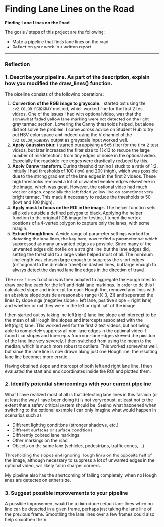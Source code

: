 # **Finding Lane Lines on the Road** 

**Finding Lane Lines on the Road**

The goals / steps of this project are the following:
* Make a pipeline that finds lane lines on the road
* Reflect on your work in a written report

---

### Reflection

### 1. Describe your pipeline. As part of the description, explain how you modified the draw_lines() function.

The pipeline consists of the following operations:

 1. **Convertion of the RGB image to grayscale.** I started out using the `cv2.COLOR_RGB2GRAY` method, which worked fine for the first 2 test videos. One of the issues I had with optional video, was that the somewhat faded yellow lane marking were not detected on the light gray tarmac section. Lowering the Canny thresholds helped, but alone did not solve the problem. I came across advice on Student Hub to try out HSV color space and indeed using the V-channel of the `cv2.COLOR_RGB2HSV` output as grayscale input worked well.
 2. **Apply Gaussian blur.** I started out applying a 5x5 filter for the first 2 test videos, but later increased the filter size to 13x13 to reduce the large number of misdetections from tiny edges or noise in the optional video. Especially the roadside tree edges were drastically reduced by this.
 3. **Apply Canny transform.** During threshold tuning I stuck to a ratio of 1:2. Initially I had thresholds of 100 (low) and 200 (high), which was possible due to the strong gradient of the lane edges in the first 2 videos. These high thresholds removed a lot of unwanted weaker edges elsewhere in the image, which was great. However, the optional video had much weaker edges, especially the left faded yellow line on sometimes very bright tarmac. This made it necessary to reduce the thresholds to 50 (low) and 100 (high).
 4. **Apply mask to focus on the ROI in the image.** The helper function sets all pixels outside a defined polygon to black. Applying the helper function to the original RGB image for testing, I tuned the vertex positions of a 4-vertex polygon to capture only the lanes, with some margin.
 5. **Extract Hough lines.** A wide range of parameter settings worked for detecting the lane lines, the key here, was to find a parameter set which suppressed as many unwanted edges as possible. Since many of the unwanted edges did not lie on a straight line, but the lane edges did, setting the threshold to a large value helped most of all. The minimum line length was chosen large enough to suppress the short edges (orthogonal to the direction travel) on dashed lines, but large enough to always detect the dashed lane line edges in the direction of travel.

 The `draw_lines` function was then adapted to aggregate the Hough lines to draw one line each for the left and right lane markings. In order to do this I calculated slope and intercept for each Hough line, removed any lines with an absolute slope outside a reasonable range ([0.3, 2]) and seperated the lines by slope sign (negative slope = left lane, positive slope = right lane) and whether or not they were in the left or right half of the image.
 
 I then started out by taking the left(right) lane line slope and intercept to be the mean of all Hough line slopes and intercepts associated with the left(right) lane. This worked well for the first 2 test videos, but not being able to completely suppress all non-lane edges in the optional video, I found that slopes and intercepts from non-lane edges skewed the position of the lane line very severely. I then switched from using the mean to the median, which is much more robust to outliers. This worked somewhat well, but since the lane line is now drawn along just one Hough line, the resulting lane line becomes more erratic.

 Having obtained slope and intercept of both left and right lane line, I then evaluated the start and end coordinates inside the ROI and plotted them.


### 2. Identify potential shortcomings with your current pipeline

What I have realized most of all is that detecting lane lines in this fashion (or at least the way I have been doing it) is not very robust, at least not to the extent that a safety critical system should be. Seeing what happened when switching to the optional example I can only imagine what would happen in scenarios such as:

* Different lighting conditions (stronger shadows, etc.)
* Different surfaces or surface conditions 
* Differently colored lane markings
* Other markings on the road
* Objects on the same lane (vehicles, pedestrians, traffic cones, ...)

Thresholding the slopes and ignoring Hough lines on the opposite half of the image, although necessary to suppress a lot of unwanted edges in the optional video, will likely fail in sharper corners.

My pipeline also has the shortcoming of failing completely, when no Hough lines are detected on either side.

### 3. Suggest possible improvements to your pipeline

A possible improvement would be to introduce default lane lines when no line can be detected in a given frame, perhaps just taking the lane line of the previous frame. Smoothing the lane lines over a few frames could also help smoothen them.